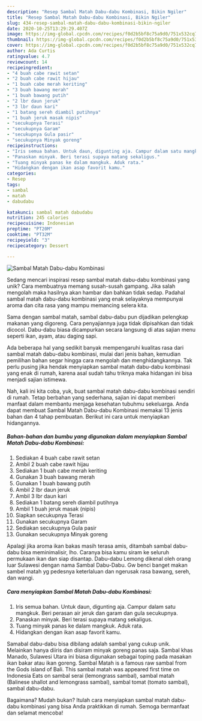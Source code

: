 ```yaml
---
description: "Resep Sambal Matah Dabu-dabu Kombinasi, Bikin Ngiler"
title: "Resep Sambal Matah Dabu-dabu Kombinasi, Bikin Ngiler"
slug: 434-resep-sambal-matah-dabu-dabu-kombinasi-bikin-ngiler
date: 2020-10-25T13:29:29.407Z
image: https://img-global.cpcdn.com/recipes/f0d2b5bf8c75a9d0/751x532cq70/sambal-matah-dabu-dabu-kombinasi-foto-resep-utama.jpg
thumbnail: https://img-global.cpcdn.com/recipes/f0d2b5bf8c75a9d0/751x532cq70/sambal-matah-dabu-dabu-kombinasi-foto-resep-utama.jpg
cover: https://img-global.cpcdn.com/recipes/f0d2b5bf8c75a9d0/751x532cq70/sambal-matah-dabu-dabu-kombinasi-foto-resep-utama.jpg
author: Ada Curtis
ratingvalue: 4.7
reviewcount: 14
recipeingredient:
- "4 buah cabe rawit setan"
- "2 buah cabe rawit hijau"
- "1 buah cabe merah keriting"
- "3 buah bawang merah"
- "1 buah bawang putih"
- "2 lbr daun jeruk"
- "3 lbr daun kari"
- "1 batang sereh diambil putihnya"
- "1 buah jeruk masak nipis"
- "secukupnya Terasi"
- "secukupnya Garam"
- "secukupnya Gula pasir"
- "secukupnya Minyak goreng"
recipeinstructions:
- "Iris semua bahan. Untuk daun, digunting aja. Campur dalam satu mangkuk. Beri perasan air jeruk dan garam dan gula secukupnya."
- "Panaskan minyak. Beri terasi supaya matang sekaligus."
- "Tuang minyak panas ke dalam mangkuk. Aduk rata."
- "Hidangkan dengan ikan asap favorit kamu."
categories:
- Resep
tags:
- sambal
- matah
- dabudabu

katakunci: sambal matah dabudabu 
nutrition: 245 calories
recipecuisine: Indonesian
preptime: "PT20M"
cooktime: "PT32M"
recipeyield: "3"
recipecategory: Dessert

---
```



![Sambal Matah Dabu-dabu Kombinasi](https://img-global.cpcdn.com/recipes/f0d2b5bf8c75a9d0/751x532cq70/sambal-matah-dabu-dabu-kombinasi-foto-resep-utama.jpg)

Sedang mencari inspirasi resep sambal matah dabu-dabu kombinasi yang unik? Cara membuatnya memang susah-susah gampang. Jika salah mengolah maka hasilnya akan hambar dan bahkan tidak sedap. Padahal sambal matah dabu-dabu kombinasi yang enak selayaknya mempunyai aroma dan cita rasa yang mampu memancing selera kita.

Sama dengan sambal matah, sambal dabu-dabu pun dijadikan pelengkap makanan yang digoreng. Cara penyajiannya juga tidak dipisahkan dan tidak dicocol. Dabu-dabu biasa dicampurkan secara langsung di atas sajian menu seperti ikan, ayam, atau daging sapi.

Ada beberapa hal yang sedikit banyak mempengaruhi kualitas rasa dari sambal matah dabu-dabu kombinasi, mulai dari jenis bahan, kemudian pemilihan bahan segar hingga cara mengolah dan menghidangkannya. Tak perlu pusing jika hendak menyiapkan sambal matah dabu-dabu kombinasi yang enak di rumah, karena asal sudah tahu triknya maka hidangan ini bisa menjadi sajian istimewa.


Nah, kali ini kita coba, yuk, buat sambal matah dabu-dabu kombinasi sendiri di rumah. Tetap berbahan yang sederhana, sajian ini dapat memberi manfaat dalam membantu menjaga kesehatan tubuhmu sekeluarga. Anda dapat membuat Sambal Matah Dabu-dabu Kombinasi memakai 13 jenis bahan dan 4 tahap pembuatan. Berikut ini cara untuk menyiapkan hidangannya.

<!--inarticleads1-->

##### Bahan-bahan dan bumbu yang digunakan dalam menyiapkan Sambal Matah Dabu-dabu Kombinasi:

1. Sediakan 4 buah cabe rawit setan
1. Ambil 2 buah cabe rawit hijau
1. Sediakan 1 buah cabe merah keriting
1. Gunakan 3 buah bawang merah
1. Gunakan 1 buah bawang putih
1. Ambil 2 lbr daun jeruk
1. Ambil 3 lbr daun kari
1. Sediakan 1 batang sereh diambil putihnya
1. Ambil 1 buah jeruk masak (nipis)
1. Siapkan secukupnya Terasi
1. Gunakan secukupnya Garam
1. Sediakan secukupnya Gula pasir
1. Gunakan secukupnya Minyak goreng


Apalagi jika aroma ikan bakas masih terasa amis, ditambah sambal dabu-dabu bisa meminimalisir, lho. Caranya bisa kamu siram ke seluruh permukaan ikan dan siap disantap. Dabu-dabu Lemong dikenal oleh orang luar Sulawesi dengan nama Sambal Dabu-Dabu. Gw benci banget makan sambel matah yg pedesnya keterlaluan dan ngerusak rasa bawang, sereh, dan wangi. 

<!--inarticleads2-->

##### Cara menyiapkan Sambal Matah Dabu-dabu Kombinasi:

1. Iris semua bahan. Untuk daun, digunting aja. Campur dalam satu mangkuk. Beri perasan air jeruk dan garam dan gula secukupnya.
1. Panaskan minyak. Beri terasi supaya matang sekaligus.
1. Tuang minyak panas ke dalam mangkuk. Aduk rata.
1. Hidangkan dengan ikan asap favorit kamu.


Samabal dabu-dabu bisa dibilang adalah sambal yang cukup unik. Melainkan hanya diiris dan disiram minyak goreng panas saja. Sambal khas Manado, Sulawesi Utara ini biasa digunakan sebagai toping pada masakan ikan bakar atau ikan goreng. Sambal Matah is a famous raw sambal from the Gods island of Bali. This sambal matah was appeared first time on Indonesia Eats on sambal serai (lemongrass sambal), sambal matah (Balinese shallot and lemongrass sambal), sambal tomat (tomato sambal), sambal dabu-dabu. 

Bagaimana? Mudah bukan? Itulah cara menyiapkan sambal matah dabu-dabu kombinasi yang bisa Anda praktikkan di rumah. Semoga bermanfaat dan selamat mencoba!
